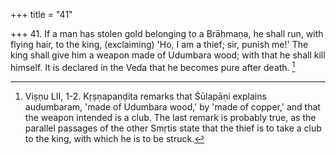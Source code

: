 +++
title = "41"

+++
41. If a man has stolen gold belonging to a Brāhmaṇa, he shall run, with flying hair, to the king, (exclaiming) 'Ho, I am a thief; sir, punish me!' The king shall give him a weapon made of Udumbara wood; with that he shall kill himself. It is declared in the Veda that he becomes pure after death. [^30] 


[^30]:  Viṣṇu LII, 1-2. Kṛṣṇapaṇḍita remarks that Śūlapāṇi explains audumbaram, 'made of Udumbara wood,' by 'made of copper,' and that the weapon intended is a club. The last remark is probably true, as the parallel passages of the other Smṛtis state that the thief is to take a club to the king, with which he is to be struck.

